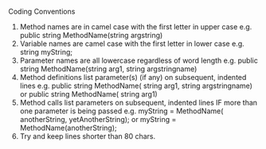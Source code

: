 ﻿Coding Conventions

1. Method names are in camel case with the first letter in upper case e.g.
		public string MethodName(string argstring)
2. Variable names are camel case with the first letter in lower case e.g.
		string myString;
3. Parameter names are all lowercase regardless of word length e.g.
		public string MethodName(string arg1, string argstringname)
4. Method definitions list parameter(s) (if any) on subsequent, indented lines e.g.
		public string MethodName(
			string arg1, 
			string argstringname)
	or
		public string MethodName(
			string arg1)
5. Method calls list parameters on subsequent, indented lines IF more than one
	parameter is being passed e.g.
		myString = MethodName(
			anotherString,
			yetAnotherString);
	or
		myString = MethodName(anotherString);
6. Try and keep lines shorter than 80 chars.